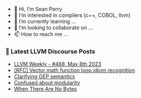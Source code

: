 - 👋 Hi, I’m Sean Perry
- 👀 I’m interested in compilers (c++, COBOL, llvm)
- 🌱 I’m currently learning ...
- 💞️ I’m looking to collaborate on ...
- 📫 How to reach me ...

<!---
s66perry/s66perry is a ✨ special ✨ repository because its `README.md` (this file) appears on your GitHub profile.
You can click the Preview link to take a look at your changes.
--->
### 📕 Latest LLVM Discourse Posts

<!-- DISCOURSE-LLVM:START -->
- [LLVM Weekly - #488, May 8th 2023](https://discourse.llvm.org/t/llvm-weekly-488-may-8th-2023/70467#post_1)
- [[RFC] Vector math function loop idiom recognition](https://discourse.llvm.org/t/rfc-vector-math-function-loop-idiom-recognition/70465#post_1)
- [Clarifying GEP semantics](https://discourse.llvm.org/t/clarifying-gep-semantics/70415#post_5)
- [Confused about modularity](https://discourse.llvm.org/t/confused-about-modularity/64951#post_11)
- [When There Are No Bytes](https://discourse.llvm.org/t/when-there-are-no-bytes/70352#post_14)
<!-- DISCOURSE-LLVM:END -->
